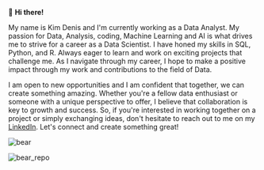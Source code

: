 👋 **Hi there!** 

My name is Kim Denis and I'm currently working as a Data Analyst. My passion for Data, Analysis, coding, Machine Learning and AI is what drives me to strive for a career as a Data Scientist. I have honed my skills in SQL, Python, and R. Always eager to learn and work on exciting projects that challenge me. As I navigate through my career, I hope to make a positive impact through my work and contributions to the field of Data.

I am open to new opportunities and I am confident that together, we can create something amazing. Whether you're a fellow data enthusiast or someone with a unique perspective to offer, I believe that collaboration is key to growth and success. So, if you're interested in working together on a project or simply exchanging ideas, don't hesitate to reach out to me on my [LinkedIn](https://www.linkedin.com/in/kimdenis98/). Let's connect and create something great!

![bear](https://github-readme-stats.vercel.app/api?username=anuraghazra&show_icons=true&hide=contribs,prs&cache_seconds=86400&theme=bear)


![bear_repo](https://github-readme-stats.vercel.app/api/pin/?username=anuraghazra&repo=github-readme-stats&cache_seconds=86400&theme=bear)
<!---
KimKarydas/KimKarydas is a ✨ special ✨ repository because its `README.md` (this file) appears on your GitHub profile.
You can click the Preview link to take a look at your changes.
--->
